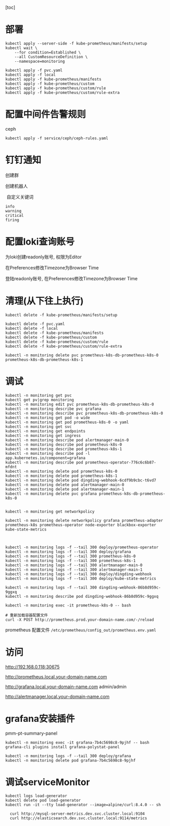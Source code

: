[toc]

# 部署

```
kubectl apply --server-side -f kube-prometheus/manifests/setup
kubectl wait \
	--for condition=Established \
	--all CustomResourceDefinition \
	--namespace=monitoring

kubectl apply -f pvc.yaml
kubectl apply -f local
kubectl apply -f kube-prometheus/manifests
kubectl apply -f kube-prometheus/custom
kubectl apply -f kube-prometheus/custom/rule
kubectl apply -f kube-prometheus/custom/rule-extra
```



# 配置中间件告警规则

ceph

```
kubectl apply -f service/ceph/ceph-rules.yaml
```



# 钉钉通知

创建群

创建机器人

​	自定义关键词

```
info
warning
critical
firing
```

# 配置loki查询账号

为loki创建readonly账号, 权限为Editor

在Preferences修改Timezone为Browser Time

登陆readonly账号, 在Preferences修改Timezone为Browser Time



# 清理(从下往上执行)

```shell
kubectl delete -f kube-prometheus/manifests/setup

kubectl delete -f pvc.yaml
kubectl delete -f local
kubectl delete -f kube-prometheus/manifests
kubectl delete -f kube-prometheus/custom
kubectl delete -f kube-prometheus/custom/rule
kubectl delete -f kube-prometheus/custom/rule-extra

kubectl -n monitoring delete pvc prometheus-k8s-db-prometheus-k8s-0 prometheus-k8s-db-prometheus-k8s-1
```

# 调试


```shell
kubectl -n monitoring get pvc
kubectl get pv|grep monitoring
kubectl -n monitoring edit pvc prometheus-k8s-db-prometheus-k8s-0
kubectl -n monitoring describe pvc grafana
kubectl -n monitoring describe pvc prometheus-k8s-db-prometheus-k8s-0
kubectl -n monitoring get pod -o wide
kubectl -n monitoring get pod prometheus-k8s-0 -o yaml
kubectl -n monitoring get svc
kubectl -n monitoring get endpoints
kubectl -n monitoring get ingress
kubectl -n monitoring describe pod alertmanager-main-0
kubectl -n monitoring describe pod prometheus-k8s-0
kubectl -n monitoring describe pod prometheus-k8s-1
kubectl -n monitoring describe pod -l app.kubernetes.io/component=grafana
kubectl -n monitoring describe pod prometheus-operator-776c6c6b87-mfdnt
kubectl -n monitoring delete pod prometheus-k8s-0
kubectl -n monitoring delete pod prometheus-k8s-1
kubectl -n monitoring delete pod dingding-webhook-6cdf9b9cbc-t6vd7
kubectl -n monitoring delete pod alertmanager-main-0
kubectl -n monitoring delete pod alertmanager-main-1
kubectl -n monitoring delete pvc grafana prometheus-k8s-db-prometheus-k8s-0


kubectl -n monitoring get networkpolicy

kubectl -n monitoring delete networkpolicy grafana prometheus-adapter prometheus-k8s prometheus-operator node-exporter blackbox-exporter kube-state-metrics 



kubectl -n monitoring logs -f --tail 300 deploy/prometheus-operator
kubectl -n monitoring logs -f --tail 300 deploy/grafana
kubectl -n monitoring logs -f --tail 300 prometheus-k8s-0
kubectl -n monitoring logs -f --tail 300 prometheus-k8s-1
kubectl -n monitoring logs -f --tail 300 alertmanager-main-0
kubectl -n monitoring logs -f --tail 300 alertmanager-main-1
kubectl -n monitoring logs -f --tail 300 deploy/dingding-webhook
kubectl -n monitoring logs -f --tail 300 deploy/kube-state-metrics

kubectl -n monitoring logs -f --tail 300 dingding-webhook-86b8d959c-9ggxq
kubectl -n monitoring describe pod dingding-webhook-86b8d959c-9ggxq

kubectl -n monitoring exec -it prometheus-k8s-0 -- bash
```



```shell
# 重新加载容器配置文件
curl -X POST http://prometheus.prod.your-domain-name.com/-/reload
```



prometheus 配置文件 `/etc/prometheus/config_out/prometheus.env.yaml`

# 访问

http://192.168.0.118:30675

http://prometheus.local.your-domain-name.com

http://grafana.local.your-domain-name.com              admin/admin

http://alertmanager.local.your-domain-name.com





# grafana安装插件

pmm-pt-summary-panel

```
kubectl -n monitoring exec -it grafana-7b4c5698c8-9pjhf -- bash
grafana-cli plugins install grafana-polystat-panel

kubectl -n monitoring logs -f --tail 300 deploy/grafana
kubectl -n monitoring delete pod grafana-7b4c5698c8-9pjhf
```





# 调试serviceMonitor

```shell
kubectl logs load-generator
kubectl delete pod load-generator
kubectl run -it --tty load-generator --image=alpine/curl:8.4.0 -- sh

  curl http://mysql-server-metrics.dev.svc.cluster.local:9104
  curl http://elasticsearch.dev.svc.cluster.local:9114/metrics
```